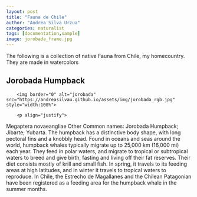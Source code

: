 ```yaml
---
layout: post
title: "Fauna de Chile"
author: "Andrea Silva Urzua"
categories: naturalist
tags: [documentation,sample]
image: jorobada_frame.jpg
---
```


The following is a collection of native Fauna from Chile, my homecountry. They are made in watercolors

## Jorobada Humpback
<table border="0" style="width:100%">
<tr>

        <img border="0" alt="jorobada" src="https://andreasilvau.github.io/assets/img/jorobada_rgb.jpg" style="width:100%">
</tr>        
<tr>

        <p align="justify">
Megaptera novaeangliae
Other Common names: Jorobada Humpback; Jibarte; Yubarta.
The humpback has a distinctive body shape, with long pectoral fins and a knobbly head. Found in oceans and seas around the world, humpback whales typically migrate up to 25,000 km (16,000 mi) each year. They feed in polar waters, and migrate to tropical or subtropical waters to breed and give birth, fasting and living off their fat reserves. Their diet consists mostly of krill and small fish.   In spring, it travels to its feeding areas at high latitudes, and in winter it travels to tropical waters to reproduce. In Chile, the Estrecho de Magallanes and the Chilean Patagonian have been registered as a feeding area for the humpback whale in the summer months.
        </p>

</tr>
</table>
